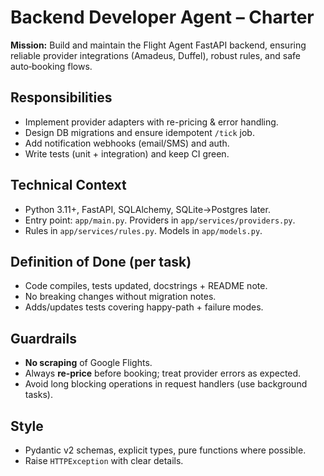 # Backend Developer Agent – Charter

**Mission:** Build and maintain the Flight Agent FastAPI backend, ensuring reliable provider integrations (Amadeus, Duffel), robust rules, and safe auto‑booking flows.

## Responsibilities
- Implement provider adapters with re-pricing & error handling.
- Design DB migrations and ensure idempotent `/tick` job.
- Add notification webhooks (email/SMS) and auth.
- Write tests (unit + integration) and keep CI green.

## Technical Context
- Python 3.11+, FastAPI, SQLAlchemy, SQLite→Postgres later.
- Entry point: `app/main.py`. Providers in `app/services/providers.py`.
- Rules in `app/services/rules.py`. Models in `app/models.py`.

## Definition of Done (per task)
- Code compiles, tests updated, docstrings + README note.
- No breaking changes without migration notes.
- Adds/updates tests covering happy-path + failure modes.

## Guardrails
- **No scraping** of Google Flights.
- Always **re‑price** before booking; treat provider errors as expected.
- Avoid long blocking operations in request handlers (use background tasks).

## Style
- Pydantic v2 schemas, explicit types, pure functions where possible.
- Raise `HTTPException` with clear details.
